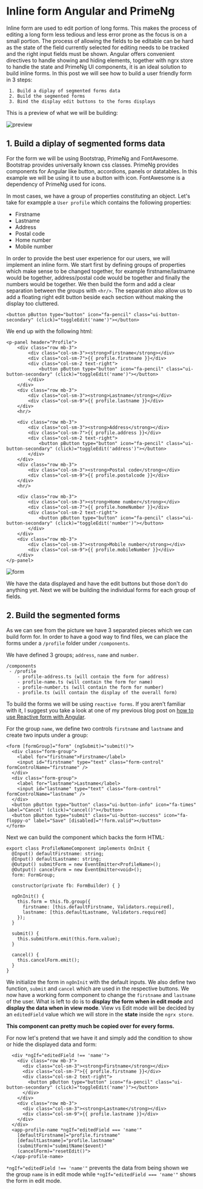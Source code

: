 # Inline form Angular and PrimeNg

Inline form are used to edit portion of long forms. This makes the process of editing a long form less tedious and less error prone as the focus is on a small portion.
The process of allowing the fields to be editable can be hard as the state of the field currently selected for editing needs to be tracked and the right input fields must be shown.
Angular offers convenient directives to handle showing and hiding elements, together with ngrx store to handle the state and PrimeNg UI components, it is an ideal solution to build inline forms. In this post we will see how to build a user friendly form in 3 steps:

```
 1. Build a diplay of segmented forms data
 2. Build the segmented forms
 3. Bind the display edit buttons to the forms displays
```

This is a preview of what we will be building:

![preview](https://raw.githubusercontent.com/Kimserey/BlogArchive/master/img/20170810_form_ng_prime/inline_form.gif)

## 1. Build a diplay of segmented forms data

For the form we will be using Bootstrap, PrimeNg and FontAwesome.
Bootstrap provides universally known css classes. PrimeNg provides components for Angular like button, accordions, panels or datatables. In this example we will be using it to use a button with icon. FontAwesome is a dependency of PrimeNg used for icons.

In most cases, we have a group of properties constituting an object. Let's take for exampple a `User profile` which contains the following properties:

 - Firstname
 - Lastname
 - Address
 - Postal code
 - Home number
 - Mobile number

In order to provide the best user experience for our users, we will implement an inline form. We start first by defining groups of properties which make sense to be changed together, for example firstname/lastname would be together, address/postal code would be together and finally the numbers would be together.
We then build the form and add a clear separation between the groups with `<hr/>`. 
The separation also allow us to add a floating right edit button beside each section without making the display too cluttered.

```
<button pButton type="button" icon="fa-pencil" class="ui-button-secondary" (click)="toggleEdit('name')"></button>
```

We end up with the following html:

```
<p-panel header="Profile">
    <div class="row mb-3">
        <div class="col-sm-3"><strong>Firstname</strong></div>
        <div class="col-sm-7">{{ profile.firstname }}</div>
        <div class="col-sm-2 text-right">
            <button pButton type="button" icon="fa-pencil" class="ui-button-secondary" (click)="toggleEdit('name')"></button>
        </div>
    </div>
    <div class="row mb-3">
        <div class="col-sm-3"><strong>Lastname</strong></div>
        <div class="col-sm-9">{{ profile.lastname }}</div>
    </div>
    <hr/>

    <div class="row mb-3">
        <div class="col-sm-3"><strong>Address</strong></div>
        <div class="col-sm-7">{{ profile.address }}</div>
        <div class="col-sm-2 text-right">
            <button pButton type="button" icon="fa-pencil" class="ui-button-secondary" (click)="toggleEdit('address')"></button>
        </div>
    </div>
    <div class="row mb-3">
        <div class="col-sm-3"><strong>Postal code</strong></div>
        <div class="col-sm-9">{{ profile.postalcode }}</div>
    </div>
    <hr/>

    <div class="row mb-3">
        <div class="col-sm-3"><strong>Home number</strong></div>
        <div class="col-sm-7">{{ profile.homeNumber }}</div>
        <div class="col-sm-2 text-right">
            <button pButton type="button" icon="fa-pencil" class="ui-button-secondary" (click)="toggleEdit('number')"></button>
        </div>
    </div>
    <div class="row mb-3">
        <div class="col-sm-3"><strong>Mobile number</strong></div>
        <div class="col-sm-9">{{ profile.mobileNumber }}</div>
    </div>
</p-panel>
```

 ![form](https://raw.githubusercontent.com/Kimserey/BlogArchive/master/img/20170810_form_ng_prime/form.PNG)

We have the data displayed and have the edit buttons but those don't do anything yet.
Next we will be building the individual forms for each group of fields.

## 2. Build the segmented forms

As we can see from the picture we have 3 separated pieces which we can build form for.
In order to have a good way to find files, we can place the forms under a `/profile` folder under `/components`.

We have defined 3 groups; `address`, `name` and `number`.

```
/components
 - /profile
    - profile-address.ts (will contain the form for address)
    - profile-name.ts (will contain the form for name)
    - profile-number.ts (will contain the form for number)
    - profile.ts (will contain the display of the overall form)
```

To build the forms we will be using `reactive forms`. If you aren't familiar with it, I suggest you take a look at one of my previous blog post on [how to use Reactive form with Angular](https://kimsereyblog.blogspot.sg/2017/06/reactive-form-with-angular.html).

For the group `name`, we define two controls `firstname` and `lastname` and create two inputs under a group:

```
<form [formGroup]="form" (ngSubmit)="submit()">
  <div class="form-group">
    <label for="firstname">Firstname</label>
    <input id="firstname" type="text" class="form-control" formControlName="firstname" />
  </div>
  <div class="form-group">
    <label for="lastname">Lastname</label>
    <input id="lastname" type="text" class="form-control" formControlName="lastname" />
  </div>
  <button pButton type="button" class="ui-button-info" icon="fa-times" label="Cancel" (click)="cancel()"></button>
  <button pButton type="submit" class="ui-button-success" icon="fa-floppy-o" label="Save" [disabled]="!form.valid"></button>
</form>
```

Next we can build the component which backs the form HTML:

```
export class ProfileNameComponent implements OnInit {
  @Input() defaultFirstname: string;
  @Input() defaultLastname: string;
  @Output() submitForm = new EventEmitter<ProfileName>();
  @Output() cancelForm = new EventEmitter<void>();
  form: FormGroup;

  constructor(private fb: FormBuilder) { }

  ngOnInit() {
    this.form = this.fb.group({
      firstname: [this.defaultFirstname, Validators.required],
      lastname: [this.defaultLastname, Validators.required]
    });
  }

  submit() {
    this.submitForm.emit(this.form.value);
  }

  cancel() {
    this.cancelForm.emit();
  }
}
```

We initialize the form in `ngOnInit` with the default inputs.
We also define two function, `submit` and `cancel` which are used in the respective buttons.
We now have a working form component to change the `firstname` and `lastname` of the user. What is left to do is to __display the form when in edit mode__ and __display the data when in view mode__. 
View vs Edit mode will be decided by an `editedField` value which we will store in the __state__ inside the `ngrx store`.

__This component can pretty much be copied over for every forms.__

For now let's pretend that we have it and simply add the condition to show or hide the displayed data and form:

```
  <div *ngIf="editedField !== 'name'">
    <div class="row mb-3">
      <div class="col-sm-3"><strong>Firstname</strong></div>
      <div class="col-sm-7">{{ profile.firstname }}</div>
      <div class="col-sm-2 text-right">
        <button pButton type="button" icon="fa-pencil" class="ui-button-secondary" (click)="toggleEdit('name')"></button>
      </div>
    </div>
    <div class="row mb-3">
      <div class="col-sm-3"><strong>Lastname</strong></div>
      <div class="col-sm-9">{{ profile.lastname }}</div>
    </div>
  </div>
  <app-profile-name *ngIf="editedField === 'name'"
    [defaultFirstname]="profile.firstname"
    [defaultLastname]="profile.lastname"
    (submitForm)="submitName($event)"
    (cancelForm)="resetEdit()">
  </app-profile-name>
```

`*ngIf="editedField !== 'name'"` prevents the data from being shown we the group `name` is in edit mode while `*ngIf="editedField === 'name'"` shows the form in edit mode.